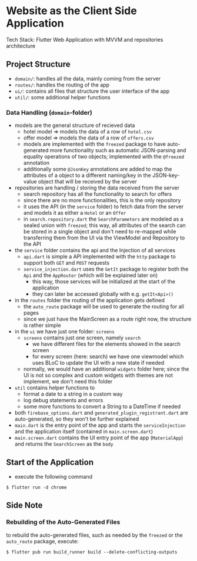 # Website as the Client Side Application
Tech Stack: Flutter Web Application with MVVM and repositories architecture

## Project Structure
- `domain/`: handles all the data, mainly coming from the server
- `routes/`: handles the routing of the app
- `ui/`: contains all files that structure the user interface of the app
- `util/`: some additional helper functions

### Data Handling (`domain`-folder)
- models are the general structure of recieved data
    - hotel model => models the data of a row of `hotel.csv`
    - offer model => models the data of a row of `offers.csv`
    - models are implemented with the `freezed` package to have auto-generated more functionality such as automatic JSON-parsing and equality operations of two objects; implemented with the `@freezed` annotation
    - additionally some `@JsonKey` annotations are added to map the attributes of a object to a different naming/key in the JSON-key-value object that will be received by the server
- repositories are handling / storing the data received from the server
    - search repository has all the functionality to search for offers
    - since there are no more functionalities, this is the only repository
    - it uses the API (in the `service` folder) to fetch data from the server and models it as either a `Hotel` or an `Offer`
    - in `search.repository.dart` the `SearchParameters` are modeled as a sealed union with `freezed`; this way, all attributes of the search can be stored in a single object and don't need to re-mapped while transferring them from the UI via the ViewModel and Repository to the API
- the `service` folder contains the api and the Injection of all services
    - `api.dart` is simple a API implemented with the `http` package to support both `GET` and `POST` requests
    - `service_injection.dart` uses the `GetIt` package to register both the `Api` and the `AppRouter` (which will be explained later on)
        - this way, those services will be initialized at the start of the application
        - they can later be accessed globally with e.g. `getIt<Api>()`
- in the `routes` folder the routing of the application gets defined
    - the `auto_route` package will be used to generate the routing for all pages
    - since we just have the MainScreen as a route right now, the structure is rather simple
- in the `ui` we have just one folder: `screens`
    - `screens` contains just one screen, namely `search`
        - we have different files for the elements showed in the search screen
        - for every screen (here: search) we have one viewmodel which uses BLoC to update the UI with a new state if needed
    - normally, we would have an additional `widgets` folder here; since the UI is not so complex and custom widgets with themes are not implement, we don't need this folder
- `util` contains helper functions to 
    - format a date to a string in a custom way
    - log debug statements and errors
    - some more functions to convert a String to a DateTime if needed
- both `firebase_options.dart` and `generated_plugin_registrant.dart` are auto-generated, so they won't be further explained
- `main.dart` is the entry point of the app and starts the `serviceInjection` and the application itself (contained in `main.screen.dart`)
- `main.screen.dart` contains the UI entry point of the app (`MaterialApp`) and returns the `SearchScreen` as the `body`


## Start of the Application
- execute the following command
```
$ flutter run -d chrome
```

## Side Note
### Rebuilding of the Auto-Generated Files
to rebuild the auto-generated files, such as needed by the `freezed` or the `auto_route` package, execute:
```
$ flutter pub run build_runner build --delete-conflicting-outputs
```